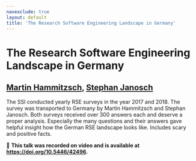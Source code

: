 ```yaml
---
navexclude: true
layout: default
title: 'The Research Software Engineering Landscape in Germany'
---
```


# The Research Software Engineering Landscape in Germany

## [Martin Hammitzsch](../../speaker/3ZD3GB/), [Stephan Janosch](../../speaker/BRP7VQ/)

The SSI conducted yearly RSE surveys in the year 2017 and 2018. The survey was transported to Germany by Martin Hammitzsch and Stephan Janosch. Both surveys received over 300 answers each and deserve a proper analysis. Especially the many questions and their answers gave helpful insight how the German RSE landscape looks like. Includes scary and positive facts.

🎥 **This talk was recorded on video and is available at <https://doi.org/10.5446/42496>.**